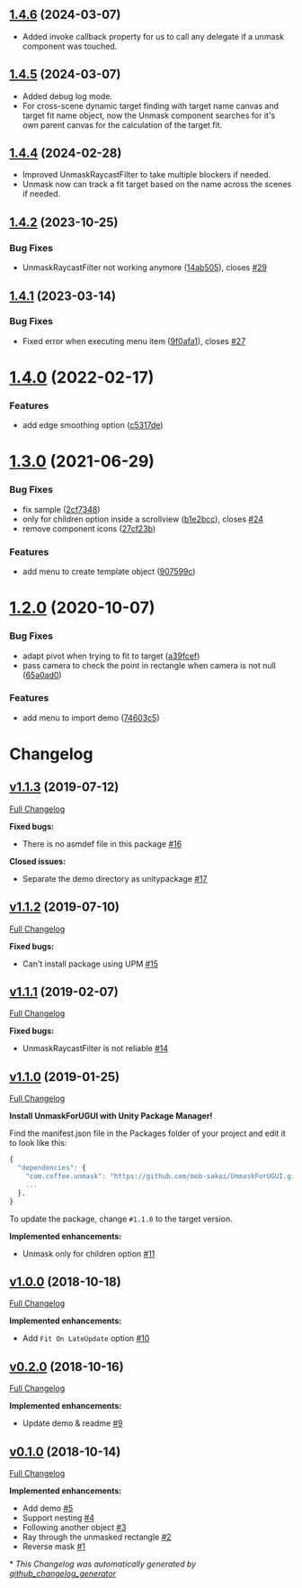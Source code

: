 ## [1.4.6](https://github.com/mob-sakai/UnmaskForUGUI/compare/1.4.1...1.4.2) (2024-03-07)
* Added invoke callback property for us to call any delegate if a unmask component was touched.


## [1.4.5](https://github.com/mob-sakai/UnmaskForUGUI/compare/1.4.1...1.4.2) (2024-03-07)
* Added debug log mode.
* For cross-scene dynamic target finding with target name canvas and target fit name object, now the Unmask component searches for it's own parent canvas for the calculation of the target fit.

## [1.4.4](https://github.com/mob-sakai/UnmaskForUGUI/compare/1.4.1...1.4.2) (2024-02-28)
* Improved UnmaskRaycastFilter to take multiple blockers if needed.
* Unmask now can track a fit target based on the name across the scenes if needed.

## [1.4.2](https://github.com/mob-sakai/UnmaskForUGUI/compare/1.4.1...1.4.2) (2023-10-25)


### Bug Fixes

* UnmaskRaycastFilter not working anymore ([14ab505](https://github.com/mob-sakai/UnmaskForUGUI/commit/14ab505fbfaf1103bbb1869d0e42817bf8830ced)), closes [#29](https://github.com/mob-sakai/UnmaskForUGUI/issues/29)

## [1.4.1](https://github.com/mob-sakai/UnmaskForUGUI/compare/1.4.0...1.4.1) (2023-03-14)


### Bug Fixes

* Fixed error when executing menu item ([9f0afa1](https://github.com/mob-sakai/UnmaskForUGUI/commit/9f0afa19a46bc7b718a80142b02e33ade67fa3b4)), closes [#27](https://github.com/mob-sakai/UnmaskForUGUI/issues/27)

# [1.4.0](https://github.com/mob-sakai/UnmaskForUGUI/compare/1.3.0...1.4.0) (2022-02-17)


### Features

* add edge smoothing option ([c5317de](https://github.com/mob-sakai/UnmaskForUGUI/commit/c5317deafeba575161db8b168dae845d68347236))

# [1.3.0](https://github.com/mob-sakai/UnmaskForUGUI/compare/1.2.0...1.3.0) (2021-06-29)


### Bug Fixes

* fix sample ([2cf7348](https://github.com/mob-sakai/UnmaskForUGUI/commit/2cf734838e380fd16c7f14eb2513346da70415b8))
* only for children option inside a scrollview ([b1e2bcc](https://github.com/mob-sakai/UnmaskForUGUI/commit/b1e2bccd05615df26d2cf69494430f72c6314a45)), closes [#24](https://github.com/mob-sakai/UnmaskForUGUI/issues/24)
* remove component icons ([27cf23b](https://github.com/mob-sakai/UnmaskForUGUI/commit/27cf23b5d275d694bc33357c8d84a26993f49eec))


### Features

* add menu to create template object ([907599c](https://github.com/mob-sakai/UnmaskForUGUI/commit/907599c97273f8ce96d55360d5b52cb42de83c5b))

# [1.2.0](https://github.com/mob-sakai/UnmaskForUGUI/compare/v1.1.3...v1.2.0) (2020-10-07)


### Bug Fixes

* adapt pivot when trying to fit to target ([a39fcef](https://github.com/mob-sakai/UnmaskForUGUI/commit/a39fcefba29beba079ac41d96ebabeaa5e92117e))
* pass camera to check the point in rectangle when camera is not null ([65a0ad0](https://github.com/mob-sakai/UnmaskForUGUI/commit/65a0ad0424edd9093fc9dfdfc0daf3c5aa27a145))


### Features

* add menu to import demo ([74603c5](https://github.com/mob-sakai/UnmaskForUGUI/commit/74603c5e08a4acd6b6fc8b711bf1b195bf7cf366))

# Changelog

## [v1.1.3](https://github.com/mob-sakai/UnmaskForUGUI/tree/v1.1.3) (2019-07-12)

[Full Changelog](https://github.com/mob-sakai/UnmaskForUGUI/compare/v1.1.2...v1.1.3)

**Fixed bugs:**

- There is no asmdef file in this package [\#16](https://github.com/mob-sakai/UnmaskForUGUI/issues/16)

**Closed issues:**

- Separate the demo directory as unitypackage [\#17](https://github.com/mob-sakai/UnmaskForUGUI/issues/17)

## [v1.1.2](https://github.com/mob-sakai/UnmaskForUGUI/tree/v1.1.2) (2019-07-10)

[Full Changelog](https://github.com/mob-sakai/UnmaskForUGUI/compare/v1.1.1...v1.1.2)

**Fixed bugs:**

- Can't install package using UPM [\#15](https://github.com/mob-sakai/UnmaskForUGUI/issues/15)

## [v1.1.1](https://github.com/mob-sakai/UnmaskForUGUI/tree/v1.1.1) (2019-02-07)

[Full Changelog](https://github.com/mob-sakai/UnmaskForUGUI/compare/v1.1.0...v1.1.1)

**Fixed bugs:**

- UnmaskRaycastFilter is not reliable [\#14](https://github.com/mob-sakai/UnmaskForUGUI/issues/14)

## [v1.1.0](https://github.com/mob-sakai/UnmaskForUGUI/tree/v1.1.0) (2019-01-25)

[Full Changelog](https://github.com/mob-sakai/UnmaskForUGUI/compare/1.1.0...v1.1.0)

**Install UnmaskForUGUI with Unity Package Manager!**

Find the manifest.json file in the Packages folder of your project and edit it to look like this:
```js
{
  "dependencies": {
    "com.coffee.unmask": "https://github.com/mob-sakai/UnmaskForUGUI.git#1.1.0",
    ...
  },
}
```
To update the package, change `#1.1.0` to the target version.

**Implemented enhancements:**

- Unmask only for children option [\#11](https://github.com/mob-sakai/UnmaskForUGUI/issues/11)

## [v1.0.0](https://github.com/mob-sakai/UnmaskForUGUI/tree/v1.0.0) (2018-10-18)

[Full Changelog](https://github.com/mob-sakai/UnmaskForUGUI/compare/v0.2.0...v1.0.0)

**Implemented enhancements:**

- Add `Fit On LateUpdate` option [\#10](https://github.com/mob-sakai/UnmaskForUGUI/issues/10)

## [v0.2.0](https://github.com/mob-sakai/UnmaskForUGUI/tree/v0.2.0) (2018-10-16)

[Full Changelog](https://github.com/mob-sakai/UnmaskForUGUI/compare/v0.1.0...v0.2.0)

**Implemented enhancements:**

- Update demo & readme [\#9](https://github.com/mob-sakai/UnmaskForUGUI/issues/9)

## [v0.1.0](https://github.com/mob-sakai/UnmaskForUGUI/tree/v0.1.0) (2018-10-14)

[Full Changelog](https://github.com/mob-sakai/UnmaskForUGUI/compare/987e437b26b83a78d6f54d6cc6778c3181e8e5dc...v0.1.0)

**Implemented enhancements:**

- Add demo [\#5](https://github.com/mob-sakai/UnmaskForUGUI/issues/5)
- Support nesting [\#4](https://github.com/mob-sakai/UnmaskForUGUI/issues/4)
- Following another object [\#3](https://github.com/mob-sakai/UnmaskForUGUI/issues/3)
- Ray through the unmasked rectangle [\#2](https://github.com/mob-sakai/UnmaskForUGUI/issues/2)
- Reverse mask [\#1](https://github.com/mob-sakai/UnmaskForUGUI/issues/1)



\* *This Changelog was automatically generated by [github_changelog_generator](https://github.com/skywinder/Github-Changelog-Generator)*
